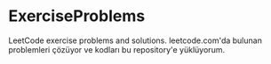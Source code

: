 # ExerciseProblems
LeetCode exercise problems and solutions.
leetcode.com'da bulunan problemleri çözüyor ve kodları bu repository'e yüklüyorum.
